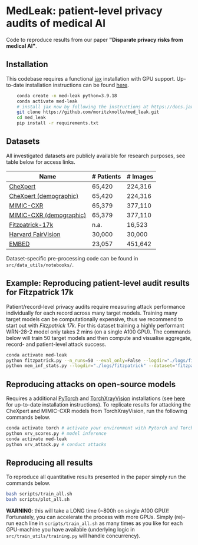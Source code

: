 
# MedLeak: patient-level privacy audits of medical AI

Code to reproduce results from our paper **"Disparate privacy risks from medical AI"**.


## Installation

This codebase requires a functional [jax](https://docs.jax.dev) installation with GPU support. Up-to-date installation instructions can be found [here](https://docs.jax.dev/en/latest/installation.html#conda-installation).

```bash
    conda create -n med-leak python=3.9.18
    conda activate med-leak
    # install jax now by following the instructions at https://docs.jax.dev/en/latest/installation.html
    git clone https://github.com/moritzknolle/med_leak.git
    cd med_leak
    pip install -r requirements.txt
```
    
## Datasets
All investigated datasets are publicly available for research purposes, see table below for access links.

| **Name** | **# Patients** | **# Images** |
|------------|--------------|------------|
| [CheXpert](https://stanfordaimi.azurewebsites.net/datasets/192ada7c-4d43-466e-b8bb-b81992bb80cf) | 65,420 | 224,316 |
| [CheXpert (demographic)](https://stanfordaimi.azurewebsites.net/datasets/192ada7c-4d43-466e-b8bb-b81992bb80cf) | 65,420 | 224,316 |
| [MIMIC-CXR](https://physionet.org/content/mimic-cxr-jpg/2.0.0/) | 65,379 | 377,110 |
| [MIMIC-CXR (demographic)](https://physionet.org/content/mimiciv/1.0/) | 65,379 | 377,110 |
| [Fitzpatrick-17k](https://github.com/mattgroh/fitzpatrick17k) | n.a. | 16,523 |
| [Harvard FairVision](https://ophai.hms.harvard.edu/datasets/harvard-fairvision30k) | 30,000 | 30,000 |
| [EMBED](https://registry.opendata.aws/emory-breast-imaging-dataset-embed/) | 23,057 | 451,642 |

Dataset-specific pre-processing code can be found in ```src/data_utils/notebooks/```.
## Example: Reproducing patient-level audit results for Fitzpatrick 17k
Patient/record-level privacy audits require measuring attack performance individually for each record across many target models.
Training many target models can be computationally expensive, thus we recommend to start out with *Fitzpatrick 17k*. For this dataset training a highly performant WRN-28-2 model only takes 2 mins (on a single A100 GPU). The commands below will train 50 target models and then compute and visualise aggregate, record- and patient-level attack success.   

```bash
conda activate med-leak
python fitzpatrick.py --n_runs=50 --eval_only=False --logdir="./logs/fitzpatrick" # train reference models
python mem_inf_stats.py --logdir="./logs/fitzpatrick" --dataset='fitzpatrick" # perform attacks and plot results
```


## Reproducing attacks on open-source models
Requires a additional [PyTorch](https://pytorch.org/) and [TorchXrayVision](https://mlmed.org/torchxrayvision/) installations (see [here](https://pytorch.org/get-started/locally/) for up-to-date installation instructions). To replicate results for attacking the CheXpert and MIMIC-CXR models from TorchXrayVision, run the following commands below.

```bash
conda activate torch # activate your environment with Pytorch and TorchXrayVision installed
python xrv_scores.py # model inference
conda activate med-leak
python xrv_attack.py # conduct attacks
```

## Reproducing all results

To reproduce all quantitative results presented in the paper simply run the commands below.

```bash
bash scripts/train_all.sh
bash scripts/plot_all.sh
```

**WARNING**: this will take a LONG time (~800h on single A100 GPU)! Fortunately, you can accelerate the process with more GPUs. Simply (re)-run each line in ```scripts/train_all.sh``` as many times as you like for each GPU-machine you have available (underlying logic in ```src/train_utils/training.py``` will handle concurrency).